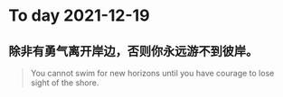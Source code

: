 
# To day 2021-12-19


## 除非有勇气离开岸边，否则你永远游不到彼岸。
> You cannot swim for new horizons until you have courage to lose sight of the shore.

    